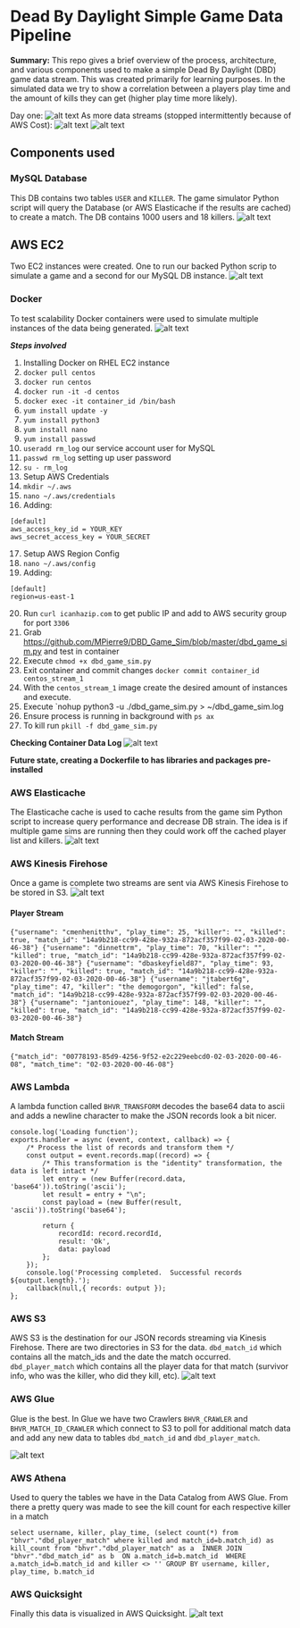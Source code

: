 # Dead By Daylight Simple Game Data Pipeline
**Summary:** This repo gives a brief overview of the process, architecture, and various components used to make a simple Dead By Daylight (DBD) game data stream. This was created primarily for learning purposes. 
In the simulated data we try to show a correlation between a players play time and the amount of kills they can get (higher play time more likely).

Day one:
![alt text](https://github.com/MPierre9/DBD_Game_Sim/blob/master/pics/quicksight_dash.png?raw=true)
As more data streams (stopped intermittently because of AWS Cost):
![alt text](https://github.com/MPierre9/DBD_Game_Sim/blob/master/pics/quicksight_dash_4.gif?raw=true)
![alt text](https://github.com/MPierre9/DBD_Game_Sim/blob/master/pics/sample_game.gif?raw=true)
## Components used

### MySQL Database
This DB contains two tables `USER` and `KILLER`. The game simulator Python script will query the Database (or AWS Elasticache if the results are cached) to create a match. The DB contains 1000 users and 18 killers.
![alt text](https://github.com/MPierre9/DBD_Game_Sim/blob/master/pics/sql_data.png?raw=true)

## AWS EC2
Two EC2 instances were created. One to run our backed Python scrip to simulate a game and a second for our MySQL DB instance.
![alt text](https://github.com/MPierre9/DBD_Game_Sim/blob/master/pics/ec2_servers.png?raw=true)

### Docker

To test scalability Docker containers were used to simulate multiple instances of the data being generated.
![alt text](https://github.com/MPierre9/DBD_Game_Sim/blob/master/pics/docker_streams.png?raw=true
)

***Steps involved***
1. Installing Docker on RHEL EC2 instance
2. `docker pull centos`
3. `docker run centos`
4. `docker run -it -d centos`
5. `docker exec -it container_id /bin/bash`
6. `yum install update -y`
7. `yum install python3`
8. `yum install nano`
9. `yum install passwd`
10. `useradd rm_log` our service account user for MySQL
11. `passwd rm_log` setting up user password
12. `su - rm_log` 
13. Setup AWS Credentials
14. `mkdir ~/.aws`
15. `nano ~/.aws/credentials`
16. Adding:
```
[default]
aws_access_key_id = YOUR_KEY
aws_secret_access_key = YOUR_SECRET
```
17. Setup AWS Region Config
18. `nano ~/.aws/config`
19. Adding:
```
[default]
region=us-east-1
```
20. Run `curl icanhazip.com` to get public IP and add to AWS security group for port `3306`
21. Grab https://github.com/MPierre9/DBD_Game_Sim/blob/master/dbd_game_sim.py and test in container
22. Execute `chmod +x dbd_game_sim.py`
23. Exit container and commit changes `docker commit container_id centos_stream_1`
24. With the `centos_stream_1` image create the desired amount of instances and execute.
25. Execute `nohup python3 -u ./dbd_game_sim.py > ~/dbd_game_sim.log
26. Ensure process is running in background with `ps ax`
27. To kill run `pkill -f dbd_game_sim.py`

**Checking Container Data Log**
![alt text](https://github.com/MPierre9/DBD_Game_Sim/blob/master/pics/docker_data_log_monitoring.gif?raw=true)

**Future state, creating a Dockerfile to has libraries and packages pre-installed**


### AWS Elasticache
The Elasticache cache is used to cache results from the game sim Python script to increase query performance and decrease DB strain. The idea is if multiple game sims are running then they could work off the cached player list and killers.
![alt text](https://github.com/MPierre9/DBD_Game_Sim/blob/master/pics/AWS_elasticache.png?raw=true)

### AWS Kinesis Firehose
Once a game is complete two streams are sent via AWS Kinesis Firehose to be stored in S3. 
![alt text](https://github.com/MPierre9/DBD_Game_Sim/blob/master/pics/kinesis_firehose_streams.png?raw=true)

#### Player Stream
`{"username": "cmenhenitthv", "play_time": 25, "killer": "", "killed": true, "match_id": "14a9b218-cc99-428e-932a-872acf357f99-02-03-2020-00-46-38"}
{"username": "dinnettrm", "play_time": 70, "killer": "", "killed": true, "match_id": "14a9b218-cc99-428e-932a-872acf357f99-02-03-2020-00-46-38"}
{"username": "dbaskeyfield87", "play_time": 93, "killer": "", "killed": true, "match_id": "14a9b218-cc99-428e-932a-872acf357f99-02-03-2020-00-46-38"}
{"username": "jtabert6g", "play_time": 47, "killer": "the demogorgon", "killed": false, "match_id": "14a9b218-cc99-428e-932a-872acf357f99-02-03-2020-00-46-38"}
{"username": "jantoniouez", "play_time": 148, "killer": "", "killed": true, "match_id": "14a9b218-cc99-428e-932a-872acf357f99-02-03-2020-00-46-38"}`

#### Match Stream

`{"match_id": "00778193-85d9-4256-9f52-e2c229eebcd0-02-03-2020-00-46-08", "match_time": "02-03-2020-00-46-08"}`

### AWS Lambda
A lambda function called `BHVR_TRANSFORM` decodes the base64 data to ascii and adds a newline character to make the JSON records look a bit nicer.

```
console.log('Loading function');
exports.handler = async (event, context, callback) => {
    /* Process the list of records and transform them */
    const output = event.records.map((record) => {
        /* This transformation is the "identity" transformation, the data is left intact */
        let entry = (new Buffer(record.data, 'base64')).toString('ascii');
        let result = entry + "\n";
        const payload = (new Buffer(result, 'ascii')).toString('base64');
        
        return {
            recordId: record.recordId,
            result: 'Ok',
            data: payload
        };
    });
    console.log('Processing completed.  Successful records ${output.length}.');
    callback(null,{ records: output });
};
```

### AWS S3
AWS S3 is the destination for our JSON records streaming via Kinesis Firehose. There are two directories in S3 for the data. `dbd_match_id` which contains all the match_ids and the date the match occurred. `dbd_player_match` which contains all the player data for that match (survivor info, who was the killer, who did they kill, etc).
![alt text](https://github.com/MPierre9/DBD_Game_Sim/blob/master/pics/S3_data_stream.png?raw=true)

### AWS Glue
Glue is the best. In Glue we have two Crawlers `BHVR_CRAWLER` and `BHVR_MATCH_ID_CRAWLER` which connect to S3 to poll for additional match data and add any new data to tables `dbd_match_id` and `dbd_player_match`.

![alt text](https://github.com/MPierre9/DBD_Game_Sim/blob/master/pics/aws_glue_crawlers.png?raw=true)

### AWS Athena
Used to query the tables we have in the Data Catalog from AWS Glue. From there a pretty query was made to see the kill count for each respective killer in a match

`select username, killer, play_time, (select count(*) from "bhvr"."dbd_player_match" where killed and match_id=b.match_id) as kill_count
from "bhvr"."dbd_player_match" as a 
INNER JOIN "bhvr"."dbd_match_id" as b 
ON a.match_id=b.match_id 
WHERE a.match_id=b.match_id and killer <> '' GROUP BY username, killer, play_time, b.match_id`

### AWS Quicksight
Finally this data is visualized in AWS Quicksight.
![alt text](https://github.com/MPierre9/DBD_Game_Sim/blob/master/pics/quicksight_dash_3.png?raw=true)
